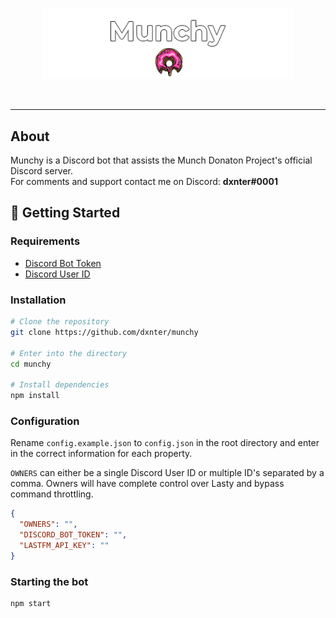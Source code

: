 <div align="center">
  <p>
    <img src="assets/images/README_banner.png" raw=true width="400" alt="Munchy Banner">
  </p>
</div>
<br/>
<hr />

## About

Munchy is a Discord bot that assists the Munch Donaton Project's official Discord server.
<br/>
For comments and support contact me on Discord: <strong>dxnter#0001</strong>

## 🚀 Getting Started

### Requirements

- [Discord Bot Token](https://github.com/reactiflux/discord-irc/wiki/Creating-a-discord-bot-&-getting-a-token)
- [Discord User ID](https://support.discord.com/hc/en-us/articles/206346498-Where-can-I-find-my-User-Server-Message-ID-)

### Installation

```bash
# Clone the repository
git clone https://github.com/dxnter/munchy

# Enter into the directory
cd munchy

# Install dependencies
npm install
```

### Configuration

Rename `config.example.json` to `config.json` in the root directory and enter in the correct information for each property.

`OWNERS` can either be a single Discord User ID or multiple ID's separated by a comma. Owners will have complete control over Lasty and bypass command throttling.

```json
{
  "OWNERS": "",
  "DISCORD_BOT_TOKEN": "",
  "LASTFM_API_KEY": ""
}
```

### Starting the bot

```bash
npm start
```
